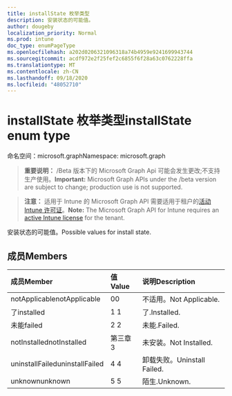 ```yaml
---
title: installState 枚举类型
description: 安装状态的可能值。
author: dougeby
localization_priority: Normal
ms.prod: intune
doc_type: enumPageType
ms.openlocfilehash: a202d0206321096318a74b4959e9241699943744
ms.sourcegitcommit: acdf972e2f25fef2c6855f6f28a63c0762228ffa
ms.translationtype: MT
ms.contentlocale: zh-CN
ms.lasthandoff: 09/18/2020
ms.locfileid: "48052710"
---
```

# <a name="installstate-enum-type"></a><span data-ttu-id="a27a4-103">installState 枚举类型</span><span class="sxs-lookup"><span data-stu-id="a27a4-103">installState enum type</span></span>

<span data-ttu-id="a27a4-104">命名空间：microsoft.graph</span><span class="sxs-lookup"><span data-stu-id="a27a4-104">Namespace: microsoft.graph</span></span>

> <span data-ttu-id="a27a4-105">**重要说明：** /Beta 版本下的 Microsoft Graph Api 可能会发生更改;不支持生产使用。</span><span class="sxs-lookup"><span data-stu-id="a27a4-105">**Important:** Microsoft Graph APIs under the /beta version are subject to change; production use is not supported.</span></span>

> <span data-ttu-id="a27a4-106">**注意：** 适用于 Intune 的 Microsoft Graph API 需要适用于租户的[活动 Intune 许可证](https://go.microsoft.com/fwlink/?linkid=839381)。</span><span class="sxs-lookup"><span data-stu-id="a27a4-106">**Note:** The Microsoft Graph API for Intune requires an [active Intune license](https://go.microsoft.com/fwlink/?linkid=839381) for the tenant.</span></span>

<span data-ttu-id="a27a4-107">安装状态的可能值。</span><span class="sxs-lookup"><span data-stu-id="a27a4-107">Possible values for install state.</span></span>

## <a name="members"></a><span data-ttu-id="a27a4-108">成员</span><span class="sxs-lookup"><span data-stu-id="a27a4-108">Members</span></span>
|<span data-ttu-id="a27a4-109">成员</span><span class="sxs-lookup"><span data-stu-id="a27a4-109">Member</span></span>|<span data-ttu-id="a27a4-110">值</span><span class="sxs-lookup"><span data-stu-id="a27a4-110">Value</span></span>|<span data-ttu-id="a27a4-111">说明</span><span class="sxs-lookup"><span data-stu-id="a27a4-111">Description</span></span>|
|:---|:---|:---|
|<span data-ttu-id="a27a4-112">notApplicable</span><span class="sxs-lookup"><span data-stu-id="a27a4-112">notApplicable</span></span>|<span data-ttu-id="a27a4-113">0</span><span class="sxs-lookup"><span data-stu-id="a27a4-113">0</span></span>|<span data-ttu-id="a27a4-114">不适用。</span><span class="sxs-lookup"><span data-stu-id="a27a4-114">Not Applicable.</span></span>|
|<span data-ttu-id="a27a4-115">了</span><span class="sxs-lookup"><span data-stu-id="a27a4-115">installed</span></span>|<span data-ttu-id="a27a4-116">1 </span><span class="sxs-lookup"><span data-stu-id="a27a4-116">1</span></span>|<span data-ttu-id="a27a4-117">了.</span><span class="sxs-lookup"><span data-stu-id="a27a4-117">Installed.</span></span>|
|<span data-ttu-id="a27a4-118">未能</span><span class="sxs-lookup"><span data-stu-id="a27a4-118">failed</span></span>|<span data-ttu-id="a27a4-119">2 </span><span class="sxs-lookup"><span data-stu-id="a27a4-119">2</span></span>|<span data-ttu-id="a27a4-120">未能.</span><span class="sxs-lookup"><span data-stu-id="a27a4-120">Failed.</span></span>|
|<span data-ttu-id="a27a4-121">notInstalled</span><span class="sxs-lookup"><span data-stu-id="a27a4-121">notInstalled</span></span>|<span data-ttu-id="a27a4-122">第三章</span><span class="sxs-lookup"><span data-stu-id="a27a4-122">3</span></span>|<span data-ttu-id="a27a4-123">未安装。</span><span class="sxs-lookup"><span data-stu-id="a27a4-123">Not Installed.</span></span>|
|<span data-ttu-id="a27a4-124">uninstallFailed</span><span class="sxs-lookup"><span data-stu-id="a27a4-124">uninstallFailed</span></span>|<span data-ttu-id="a27a4-125">4 </span><span class="sxs-lookup"><span data-stu-id="a27a4-125">4</span></span>|<span data-ttu-id="a27a4-126">卸载失败。</span><span class="sxs-lookup"><span data-stu-id="a27a4-126">Uninstall Failed.</span></span>|
|<span data-ttu-id="a27a4-127">unknown</span><span class="sxs-lookup"><span data-stu-id="a27a4-127">unknown</span></span>|<span data-ttu-id="a27a4-128">5 </span><span class="sxs-lookup"><span data-stu-id="a27a4-128">5</span></span>|<span data-ttu-id="a27a4-129">陌生.</span><span class="sxs-lookup"><span data-stu-id="a27a4-129">Unknown.</span></span>|






